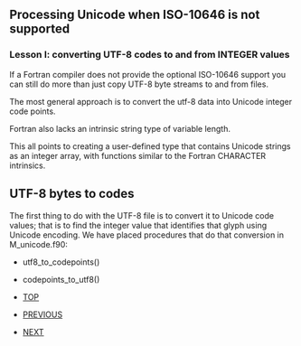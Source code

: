 ## Processing Unicode when ISO-10646 is not supported
### Lesson I: converting UTF-8 codes to and from INTEGER values

If a Fortran compiler does not provide the optional ISO-10646 support
you can still do more than just copy UTF-8 byte streams to and from files.

The most general approach is to convert the utf-8 data into Unicode
integer code points.

Fortran also lacks an intrinsic string type of variable length.

This all points to creating a user-defined type that contains Unicode
strings as an integer array, with functions similar to the Fortran
CHARACTER intrinsics.

## UTF-8 bytes to codes

The first thing to do with the UTF-8 file is to convert it to Unicode
code values; that is to find the integer value that identifies that glyph
using Unicode encoding. We have placed procedures that do that conversion
in M_unicode.f90:

   + utf8_to_codepoints()
   + codepoints_to_utf8()


+ [TOP](https://github.com/lockstockandbarrel/earth/blob/main/docs/lesson0.md)
+ [PREVIOUS](https://github.com/lockstockandbarrel/earth/blob/main/docs/aaaaa.md)
+ [NEXT](https://github.com/lockstockandbarrel/earth/blob/main/docs/bom_ext.md)

